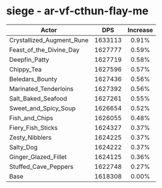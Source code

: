 # siege - ar-vf-cthun-flay-me
| Actor | DPS | Increase |
|---|:---:|:---:|
|Crystallized_Augment_Rune|1633113|0.91%|
|Feast_of_the_Divine_Day|1627777|0.59%|
|Deepfin_Patty|1627719|0.58%|
|Chippy_Tea|1627596|0.57%|
|Beledars_Bounty|1627436|0.56%|
|Marinated_Tenderloins|1627392|0.56%|
|Salt_Baked_Seafood|1627261|0.55%|
|Sweet_and_Spicy_Soup|1626654|0.52%|
|Fish_and_Chips|1626055|0.48%|
|Fiery_Fish_Sticks|1624327|0.37%|
|Zesty_Nibblers|1624225|0.37%|
|Salty_Dog|1624222|0.37%|
|Ginger_Glazed_Fillet|1624125|0.36%|
|Stuffed_Cave_Peppers|1622748|0.27%|
|Base|1618308|0.00%|
